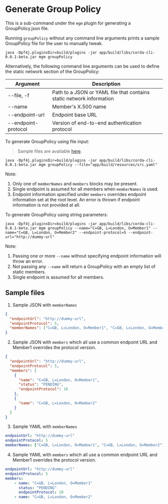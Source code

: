 # Generate Group Policy

This is a sub-command under the `mgm` plugin for generating a GroupPolicy.json file.

Running `groupPolicy` without any command line arguments prints a sample GroupPolicy file for the user to manually tweak.
```shell
java -Dpf4j.pluginsDir=build/plugins -jar app/build/libs/corda-cli-0.0.1-beta.jar mgm groupPolicy
```

Alternatively, the following command line arguments can be used to define the static network section of the GroupPolicy:

| Argument            | Description                                                          |
|---------------------|----------------------------------------------------------------------|
| --file, -f          | Path to a JSON or YAML file that contains static network information |
| --name              | Member's X.500 name                                                  |
| --endpoint-url      | Endpoint base URL                                                    |
| --endpoint-protocol | Version of end-to-end authentication protocol                        |

To generate GroupPolicy using file input:
> Sample files are available [here](#sample-files).

```shell
java -Dpf4j.pluginsDir=build/plugins -jar app/build/libs/corda-cli-0.0.1-beta.jar mgm groupPolicy --file="app/build/resources/src.yaml"
```
Note:
1. Only one of `memberNames` and `members` blocks may be present.
2. Single endpoint is assumed for all members when `memberNames` is used.
3. Endpoint information specified under `members` overrides endpoint information set at the root level. An error is thrown if endpoint information is not provided at all.

To generate GroupPolicy using string parameters:
```shell
java -Dpf4j.pluginsDir=build/plugins -jar app/build/libs/corda-cli-0.0.1-beta.jar mgm groupPolicy --name="C=GB, L=London, O=Member1" --name="C=GB, L=London, O=Member2" --endpoint-protocol=5 --endpoint-url="http://dummy-url"
```
Note:
1. Passing one or more `--name` without specifying endpoint information will throw an error.
2. Not passing any `--name` will return a GroupPolicy with an empty list of static members.
3. Single endpoint is assumed for all members.

## Sample files

1. Sample JSON with `memberNames`
```json
{
  "endpointUrl": "http://dummy-url",
  "endpointProtocol": 5,
  "memberNames": ["C=GB, L=London, O=Member1", "C=GB, L=London, O=Member2"]
}
```

2. Sample JSON with `members` which all use a common endpoint URL and Member1 overrides the protocol version.
```json
{
  "endpointUrl": "http://dummy-url",
  "endpointProtocol": 5,
  "members": [
    {
      "name": "C=GB, L=London, O=Member1",
      "status": "PENDING",
      "endpointProtocol": 10
    },
    {
      "name": "C=GB, L=London, O=Member2"
    }
  ]
}
```

3. Sample YAML with `memberNames`
```yaml
endpointUrl: "http://dummy-url"
endpointProtocol: 5
memberNames: ["C=GB, L=London, O=Member1", "C=GB, L=London, O=Member2"]
```

4. Sample YAML with `members` which all use a common endpoint URL and Member1 overrides the protocol version.
```yaml
endpointUrl: "http://dummy-url"
endpointProtocol: 5
members:
    - name: "C=GB, L=London, O=Member1"
      status: "PENDING"
      endpointProtocol: 10
    - name: "C=GB, L=London, O=Member2"
```
